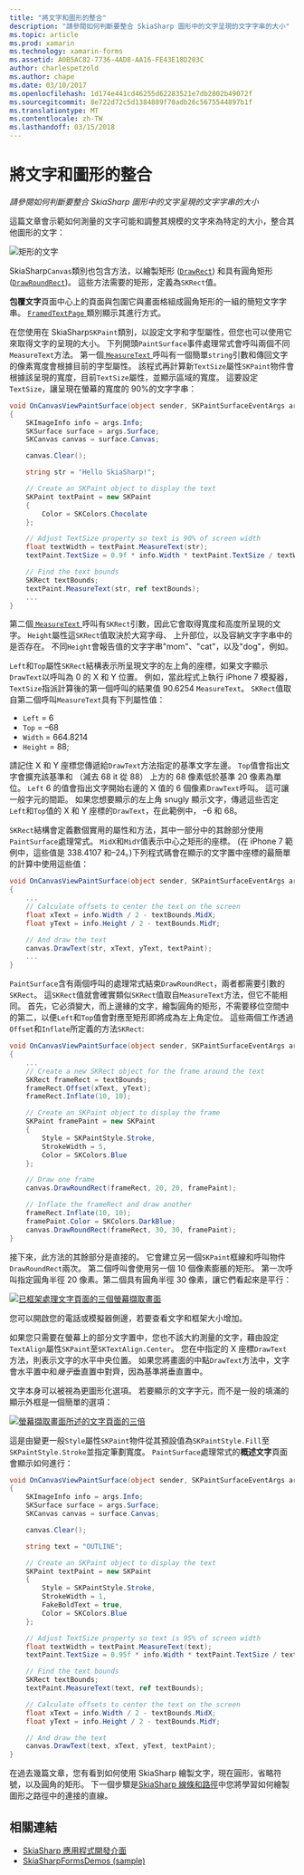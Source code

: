 ```yaml
---
title: "將文字和圖形的整合"
description: "請參閱如何判斷要整合 SkiaSharp 圖形中的文字呈現的文字字串的大小"
ms.topic: article
ms.prod: xamarin
ms.technology: xamarin-forms
ms.assetid: A0B5AC82-7736-4AD8-AA16-FE43E18D203C
author: charlespetzold
ms.author: chape
ms.date: 03/10/2017
ms.openlocfilehash: 1d174e441cd46255d62283521e7db2802b49072f
ms.sourcegitcommit: 8e722d72c5d1384889f70adb26c5675544897b1f
ms.translationtype: MT
ms.contentlocale: zh-TW
ms.lasthandoff: 03/15/2018
---
```

# <a name="integrating-text-and-graphics"></a>將文字和圖形的整合

_請參閱如何判斷要整合 SkiaSharp 圖形中的文字呈現的文字字串的大小_

這篇文章會示範如何測量的文字可能和調整其規模的文字來為特定的大小，整合其他圖形的文字：

![](text-images/textandgraphicsexample.png "矩形的文字")

SkiaSharp`Canvas`類別也包含方法，以繪製矩形 ([`DrawRect`](https://developer.xamarin.com/api/member/SkiaSharp.SKCanvas.DrawRect/p/SkiaSharp.SKRect/SkiaSharp.SKPaint/)) 和具有圓角矩形 ([`DrawRoundRect`](https://developer.xamarin.com/api/member/SkiaSharp.SKCanvas.DrawRoundRect/p/SkiaSharp.SKRect/System.Single/System.Single/SkiaSharp.SKPaint/))。 這些方法需要的矩形，定義為`SKRect`值。

**包覆文字**頁面中心上的頁面與包圍它與畫面格組成圓角矩形的一組的簡短文字字串。 [ `FramedTextPage` ](https://github.com/xamarin/xamarin-forms-samples/blob/master/SkiaSharpForms/SkiaSharpFormsDemos/SkiaSharpFormsDemos/SkiaSharpFormsDemos/Basics/FramedTextPage.cs)類別顯示其進行方式。

在您使用在 SkiaSharp`SKPaint`類別，以設定文字和字型屬性，但您也可以使用它來取得文字的呈現的大小。 下列開頭`PaintSurface`事件處理常式會呼叫兩個不同`MeasureText`方法。 第一個[ `MeasureText` ](https://developer.xamarin.com/api/member/SkiaSharp.SKPaint.MeasureText/p/System.String/)呼叫有一個簡單`string`引數和傳回文字的像素寬度會根據目前的字型屬性。 該程式再計算新`TextSize`屬性`SKPaint`物件會根據該呈現的寬度，目前`TextSize`屬性，並顯示區域的寬度。 這要設定`TextSize`，讓呈現在螢幕的寬度的 90%的文字字串：

```csharp
void OnCanvasViewPaintSurface(object sender, SKPaintSurfaceEventArgs args)
{
    SKImageInfo info = args.Info;
    SKSurface surface = args.Surface;
    SKCanvas canvas = surface.Canvas;

    canvas.Clear();

    string str = "Hello SkiaSharp!";

    // Create an SKPaint object to display the text
    SKPaint textPaint = new SKPaint
    {
        Color = SKColors.Chocolate
    };

    // Adjust TextSize property so text is 90% of screen width
    float textWidth = textPaint.MeasureText(str);
    textPaint.TextSize = 0.9f * info.Width * textPaint.TextSize / textWidth;

    // Find the text bounds
    SKRect textBounds;
    textPaint.MeasureText(str, ref textBounds);
    ...
}
```

第二個[ `MeasureText` ](https://developer.xamarin.com/api/member/SkiaSharp.SKPaint.MeasureText/p/System.String/SkiaSharp.SKRect@/)呼叫有`SKRect`引數，因此它會取得寬度和高度所呈現的文字。 `Height`屬性這`SKRect`值取決於大寫字母、 上升部位，以及容納文字字串中的是否存在。 不同`Height`會報告值的文字字串"mom"、"cat"，以及"dog"，例如。

`Left`和`Top`屬性`SKRect`結構表示所呈現文字的左上角的座標，如果文字顯示`DrawText`以呼叫為 0 的 X 和 Y 位置。 例如，當此程式上執行 iPhone 7 模擬器，`TextSize`指派計算後的第一個呼叫的結果值 90.6254 `MeasureText`。 `SKRect`值取自第二個呼叫`MeasureText`具有下列屬性值：

- `Left` = 6
- `Top` = &ndash;68
- `Width` = 664.8214
- `Height` = 88;

請記住 X 和 Y 座標您傳遞給`DrawText`方法指定的基準文字左邊。 `Top`值會指出文字會擴充該基準和 （減去 68 it 從 88） 上方的 68 像素低於基準 20 像素為單位。 `Left` 6 的值會指出文字開始右邊的 X 值的 6 個像素`DrawText`呼叫。 這可讓一般字元的間距。 如果您想要顯示的左上角 snugly 顯示文字，傳遞這些否定`Left`和`Top`值的 X 和 Y 座標的`DrawText`，在此範例中， &ndash;6 和 68。

`SKRect`結構會定義數個實用的屬性和方法，其中一部分中的其餘部分使用`PaintSurface`處理常式。 `MidX`和`MidY`值表示中心之矩形的座標。 (在 iPhone 7 範例中，這些值是 338.4107 和&ndash;24。)下列程式碼會在顯示的文字置中座標的最簡單的計算中使用這些值：

```csharp
void OnCanvasViewPaintSurface(object sender, SKPaintSurfaceEventArgs args)
{
    ...
    // Calculate offsets to center the text on the screen
    float xText = info.Width / 2 - textBounds.MidX;
    float yText = info.Height / 2 - textBounds.MidY;

    // And draw the text
    canvas.DrawText(str, xText, yText, textPaint);
    ...
}
```

`PaintSurface`含有兩個呼叫的處理常式結束`DrawRoundRect`，兩者都需要引數的`SKRect`。 這`SKRect`值就會確實類似`SKRect`值取自`MeasureText`方法，但它不能相同。 首先，它必須變大，而上邊緣的文字，繪製圓角的矩形，不需要移位空間中的第二，以便`Left`和`Top`值會對應至矩形即將成為左上角定位。 這些兩個工作透過`Offset`和`Inflate`所定義的方法`SKRect`:

```csharp
void OnCanvasViewPaintSurface(object sender, SKPaintSurfaceEventArgs args)
{
    ...
    // Create a new SKRect object for the frame around the text
    SKRect frameRect = textBounds;
    frameRect.Offset(xText, yText);
    frameRect.Inflate(10, 10);

    // Create an SKPaint object to display the frame
    SKPaint framePaint = new SKPaint
    {
        Style = SKPaintStyle.Stroke,
        StrokeWidth = 5,
        Color = SKColors.Blue
    };

    // Draw one frame
    canvas.DrawRoundRect(frameRect, 20, 20, framePaint);

    // Inflate the frameRect and draw another
    frameRect.Inflate(10, 10);
    framePaint.Color = SKColors.DarkBlue;
    canvas.DrawRoundRect(frameRect, 30, 30, framePaint);
}
```

接下來，此方法的其餘部分是直接的。 它會建立另一個`SKPaint`框線和呼叫物件`DrawRoundRect`兩次。 第二個呼叫會使用另一個 10 個像素膨脹的矩形。 第一次呼叫指定圓角半徑 20 像素。第二個具有圓角半徑 30 像素，讓它們看起來是平行：

 [![](text-images/framedtext-small.png "已框架處理文字頁面的三個螢幕擷取畫面")](text-images/framedtext-large.png#lightbox "框架的文字頁面的三個螢幕擷取畫面")

您可以開啟您的電話或模擬器側邊，若要查看文字和框架大小增加。

如果您只需要在螢幕上的部分文字置中，您也不該大約測量的文字，藉由設定`TextAlign`屬性`SKPaint`至`SKTextAlign.Center`。 您在中指定的 X 座標`DrawText`方法，則表示文字的水平中央位置。 如果您將畫面的中點`DrawText`方法中，文字會水平置中和*幾乎*垂直置中對齊，因為基準將垂直置中。

文字本身可以被視為更圖形化選項。 若要顯示的文字字元，而不是一般的填滿的顯示外框是一個簡單的選項：

[![](text-images/outlinedtext-small.png "螢幕擷取畫面所述的文字頁面的三倍")](text-images/outlinedtext-large.png#lightbox "三倍所述的文字頁面的螢幕擷取畫面")

這是由變更一般`Style`屬性`SKPaint`物件從其預設值為`SKPaintStyle.Fill`至`SKPaintStyle.Stroke`並指定筆劃寬度。 `PaintSurface`處理常式的**概述文字**頁面會顯示如何進行：

```csharp
void OnCanvasViewPaintSurface(object sender, SKPaintSurfaceEventArgs args)
{
    SKImageInfo info = args.Info;
    SKSurface surface = args.Surface;
    SKCanvas canvas = surface.Canvas;

    canvas.Clear();

    string text = "OUTLINE";

    // Create an SKPaint object to display the text
    SKPaint textPaint = new SKPaint
    {
        Style = SKPaintStyle.Stroke,
        StrokeWidth = 1,
        FakeBoldText = true,
        Color = SKColors.Blue
    };

    // Adjust TextSize property so text is 95% of screen width
    float textWidth = textPaint.MeasureText(text);
    textPaint.TextSize = 0.95f * info.Width * textPaint.TextSize / textWidth;

    // Find the text bounds
    SKRect textBounds;
    textPaint.MeasureText(text, ref textBounds);

    // Calculate offsets to center the text on the screen
    float xText = info.Width / 2 - textBounds.MidX;
    float yText = info.Height / 2 - textBounds.MidY;

    // And draw the text
    canvas.DrawText(text, xText, yText, textPaint);
}
```

 在過去幾篇文章，您有看到如何使用 SkiaSharp 繪製文字，現在圓形，省略符號，以及圓角的矩形。 下一個步驟是[SkiaSharp 線條和路徑](~/xamarin-forms/user-interface/graphics/skiasharp/paths/paths.md)中您將學習如何繪製圖形之路徑中的連接的直線。


## <a name="related-links"></a>相關連結

- [SkiaSharp 應用程式開發介面](https://developer.xamarin.com/api/root/SkiaSharp/)
- [SkiaSharpFormsDemos (sample)](https://developer.xamarin.com/samples/xamarin-forms/SkiaSharpForms/SkiaSharpFormsDemos/)
